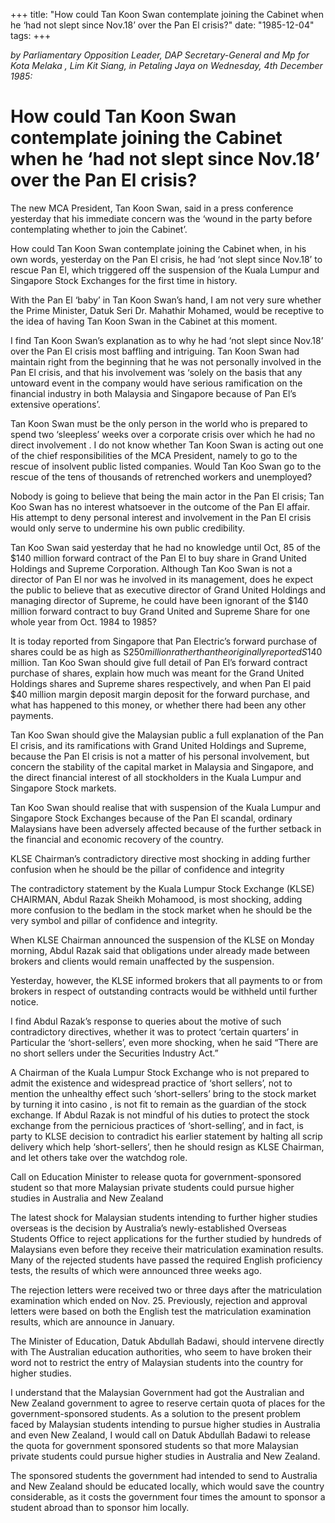 +++ 
title: "How could Tan Koon Swan contemplate joining the Cabinet when he ‘had not slept since Nov.18’ over the Pan El crisis?"
date: "1985-12-04"
tags:
+++

_by Parliamentary Opposition Leader, DAP Secretary-General and Mp for Kota Melaka , Lim Kit Siang, in Petaling Jaya on Wednesday, 4th December 1985:_

# How could Tan Koon Swan contemplate joining the Cabinet when he ‘had not slept since Nov.18’ over the Pan El crisis?

The new MCA President, Tan Koon Swan, said in a press conference yesterday that his immediate concern was the ‘wound in the party before contemplating whether to join the Cabinet’. </u>

How could Tan Koon Swan contemplate joining the Cabinet when, in his own words, yesterday on the Pan El crisis, he had ‘not slept since Nov.18’ to rescue Pan El, which triggered off the suspension of the Kuala Lumpur and Singapore Stock Exchanges for the first time in history.

With the Pan El ‘baby’ in Tan Koon Swan’s hand, I am not very sure whether the Prime Minister, Datuk Seri Dr. Mahathir Mohamed, would be receptive to the idea of having Tan Koon Swan in the Cabinet at this moment.

 I find Tan Koon Swan’s explanation as to why he had ‘not slept since Nov.18’ over the Pan El crisis most baffling and intriguing. Tan Koon Swan had maintain right from the beginning that he was not personally involved in the Pan El crisis, and that his involvement was ‘solely on the basis that any untoward event in the company would have serious ramification on the financial industry in both Malaysia and Singapore because of Pan El’s extensive operations’.

Tan Koon Swan must be the only person in the world who is prepared to spend two ‘sleepless’ weeks over a corporate crisis over which he had no direct involvement . I do not know whether Tan Koon Swan is acting out one of the chief responsibilities of the MCA President, namely to go to the rescue of insolvent public listed companies. Would Tan Koo Swan go to the rescue of the tens of thousands of retrenched workers and unemployed?

Nobody is going to believe that being the main actor in the Pan El crisis; Tan Koo Swan has no interest whatsoever in the outcome of the Pan El affair. His attempt to deny personal interest and involvement in the Pan El crisis would only serve to undermine his own public credibility.

Tan Koo Swan said yesterday that he had no knowledge until Oct, 85 of the $140 million forward contract of the Pan El to buy share in Grand United Holdings and Supreme Corporation. Although Tan Koo Swan is not a director of Pan El nor was he involved in its management, does he expect the public to believe that as executive director of Grand United Holdings and managing director of Supreme, he could have been ignorant of the $140 million forward contract to buy Grand United and Supreme Share for one whole year from Oct. 1984 to 1985?

It is today reported from Singapore that Pan Electric’s forward purchase of shares could be as high as S$250 million rather than the originally reported S$140 million. Tan Koo Swan should give full detail of Pan El’s forward contract purchase of shares, explain how much was meant for the Grand United Holdings shares and Supreme shares respectively, and when Pan El paid $40 million margin deposit margin deposit for the forward purchase, and what has happened to this money, or whether there had been any other payments.

Tan Koo Swan should give the Malaysian public a full explanation of the Pan El crisis, and its ramifications with Grand United Holdings and Supreme, because the Pan El crisis is not a matter of his personal involvement, but concern the stability of the capital market in Malaysia and Singapore, and the direct financial interest of all stockholders in the Kuala Lumpur and Singapore Stock markets.

Tan Koo Swan should realise that with suspension of the Kuala Lumpur and Singapore Stock Exchanges because of the Pan El scandal, ordinary Malaysians have been adversely affected because of the further setback in the financial and economic recovery of the country.

KLSE Chairman’s contradictory directive most shocking in adding further confusion when he should be the pillar of confidence and integrity

The contradictory statement by the Kuala Lumpur Stock Exchange (KLSE) CHAIRMAN, Abdul Razak Sheikh Mohamood, is most shocking, adding more confusion to the bedlam in the stock market when he should be the very symbol and pillar of confidence and integrity.

When KLSE Chairman announced the suspension of the KLSE on Monday morning, Abdul Razak said that obligations under already made between brokers and clients would remain unaffected by the suspension.

Yesterday, however, the KLSE informed brokers that all payments to or from brokers in respect of outstanding contracts would be withheld until further notice.

I find Abdul Razak’s response to queries about the motive of such contradictory directives, whether it was to protect ‘certain quarters’ in Particular the ‘short-sellers’, even more shocking, when he said “There are no short sellers under the Securities Industry Act.”

A Chairman of the Kuala Lumpur Stock Exchange who is not prepared to admit the existence and widespread practice of ‘short sellers’, not to mention the unhealthy effect such ‘short-sellers’ bring to the stock market by turning it into casino , is not fit to remain as the guardian of the stock exchange.
If Abdul Razak is not mindful of his duties to protect the stock exchange from the pernicious practices of ‘short-selling’, and in fact, is party to KLSE decision to contradict his earlier statement by halting all scrip delivery which help ‘short-sellers’, then he should resign as KLSE Chairman, and let others take over the watchdog role.

Call on Education Minister to release quota for government-sponsored student so that more Malaysian private students could pursue higher studies in Australia and New Zealand

The latest shock for Malaysian students intending to further higher studies overseas is the decision by Australia’s newly-established Overseas Students Office to reject applications for the further studied by hundreds of Malaysians even before they receive their matriculation examination results. Many of the rejected students have passed the required English proficiency tests, the results of which were announced three weeks ago.

The rejection letters were received two or three days after the matriculation examination which ended on Nov. 25. Previously, rejection and approval letters were based on both the English test the matriculation examination results, which are announce in January.

The Minister of Education, Datuk Abdullah Badawi, should intervene directly with The Australian education authorities, who seem to have broken their word not to restrict the entry of Malaysian students into the country for higher studies.

I understand that the Malaysian Government had got the Australian and New Zealand government to agree to reserve certain quota of places for the government-sponsored students. As a solution to the present problem faced by Malaysian students intending to pursue higher studies in Australia and even New Zealand, I would call on Datuk Abdullah Badawi to release the quota for government sponsored students so that more Malaysian private students could pursue higher studies in Australia and New Zealand.

The sponsored students the government had intended to send to Australia and New Zealand should be educated locally, which would save the country considerable, as it costs the government four times the amount to sponsor a student abroad than to sponsor him locally.
 
